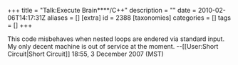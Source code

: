 +++
title = "Talk:Execute Brain****/C++"
description = ""
date = 2010-02-06T14:17:31Z
aliases = []
[extra]
id = 2388
[taxonomies]
categories = []
tags = []
+++

This code misbehaves when nested loops are endered via standard input.  My only decent machine is out of service at the moment. --[[User:Short Circuit|Short Circuit]] 18:55, 3 December 2007 (MST)
